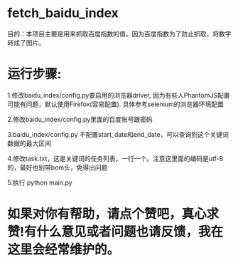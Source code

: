 # fetch_baidu_index

目的：本项目主要是用来抓取百度指数的值。因为百度指数为了防止抓取，将数字转成了图片。

# 运行步骤:
1.修改baidu_index/config.py要启用的浏览器driver, 因为有些人PhantomJS配置可能有问题，默认使用Firefox(容易配置).
  具体参考selenium的浏览器环境配置

2.修改baidu_index/config.py里面的百度账号跟密码

3.baidu_index/config.py 不配置start_date和end_date，可以查询到这个关键词数据的最大区间

4.修改task.txt，这是关键词的任务列表，一行一个。注意这里面的编码是utf-8的，最好也别带bom头，免得出问题

5.执行 python main.py

# 如果对你有帮助，请点个赞吧，真心求赞!有什么意见或者问题也请反馈，我在这里会经常维护的。

